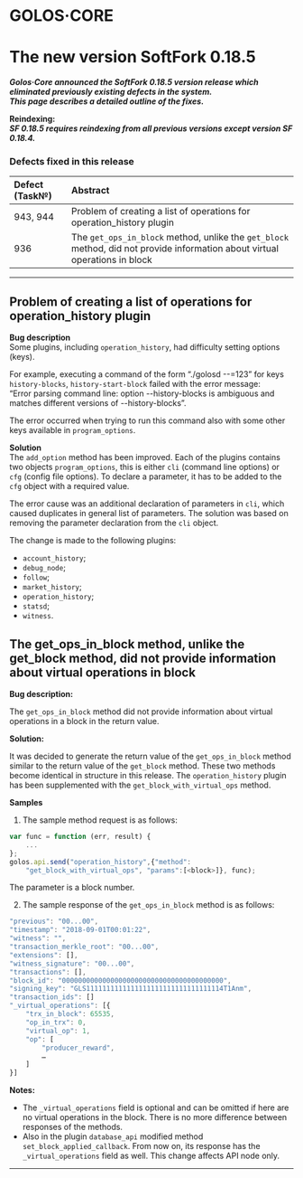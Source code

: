 ﻿# GOLOS·CORE
# The new version SoftFork 0.18.5

***Golos·Core announced the SoftFork 0.18.5 version release which eliminated previously existing defects in the system.  
This page describes a detailed outline of the fixes.***  


**Reindexing:**  
***SF 0.18.5 requires reindexing from all previous versions except version SF 0.18.4.***  

### Defects fixed in this release  

Defect (Task№) | Abstract  
:------------------------------- |:----------------  
943, 944                         | Problem of creating a list of operations for operation_history plugin  
936                                 | The `get_ops_in_block` method, unlike the `get_block` method, did not provide information about virtual operations in block  


<!-- toc -->  
****  
## Problem of creating a list of operations for operation_history plugin
**Bug description**  
Some plugins, including `operation_history`, had difficulty setting options (keys).  

For example, executing a command of the form “./golosd --<some-key>=123” for keys `history-blocks`, `history-start-block` failed with the error message:  
“Error parsing command line: option --history-blocks is ambiguous and matches different versions of --history-blocks”.  

The error occurred when trying to run this command also with some other keys available in `program_options`.  


**Solution**  
The `add_option` method has been improved. Each of the plugins contains two objects `program_options`, this is either `cli` (command line options) or `cfg` (config file options). To declare a parameter, it has to be added to the `cfg` object with a required value.   

The error cause was an additional declaration of parameters in `cli`, which caused duplicates in general list of parameters. The solution was based on removing the parameter declaration from the `cli` object.  

The change is made to the following plugins:  
  * `account_history`;  
  * `debug_node`;  
  * `follow`;  
  * `market_history`;  
  * `operation_history`;  
  * `statsd`;  
  * `witness`.  



## The get_ops_in_block method, unlike the get_block method, did not provide information about virtual operations in block

**Bug description:**  

The `get_ops_in_block` method did not provide information about virtual operations in a block in the return value.

**Solution:**  

It was decided to generate the return value of the `get_ops_in_block` method similar to the return value of the `get_block` method. These two methods become identical in structure in this release. The `operation_history` plugin has been supplemented with the `get_block_with_virtual_ops` method.  


**Samples**  
1. The sample method request is as follows:  
```javascript
var func = function (err, result) {
    ...
};
golos.api.send("operation_history",{"method": 
    "get_block_with_virtual_ops", "params":[<block>]}, func);
```
The <block> parameter is a block number.  

2. The sample response of the `get_ops_in_block` method is as follows:
```javascript
"previous": "00...00",
"timestamp": "2018-09-01T00:01:22",
"witness": "",
"transaction_merkle_root": "00...00",
"extensions": [],
"witness_signature": "00...00",
"transactions": [],
"block_id": "0000000000000000000000000000000000000000",
"signing_key": "GLS1111111111111111111111111111111114T1Anm",
"transaction_ids": []
"_virtual_operations": [{
    "trx_in_block": 65535,
    "op_in_trx": 0,
    "virtual_op": 1,
    "op": [
        "producer_reward",
        …
    ]
}]
```
**Notes:**  
  * The `_virtual_operations` field is optional and can be omitted if here are no virtual operations in the block. There is no more difference between responses of the methods.  
  * Also in the plugin `database_api` modified method `set_block_applied_callback`. From now on, its response has the `_virtual_operations` field as well. This change affects API node only.  


****
